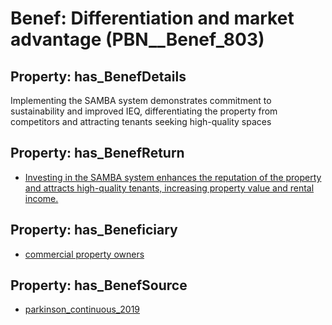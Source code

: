 # Benef: __Differentiation and market advantage__ (PBN__Benef_803)

## Property: has_BenefDetails

Implementing the SAMBA system demonstrates commitment to sustainability and improved IEQ, differentiating the property from competitors and attracting tenants seeking high-quality spaces

## Property: has_BenefReturn

* [Investing in the SAMBA system enhances the reputation of the property and attracts high-quality tenants, increasing property value and rental income.](../BenefReturn/PBN__BenefReturn_872)

## Property: has_Beneficiary

* [commercial property owners](../Stakeholder/PBN__Stakeholder_326)

## Property: has_BenefSource

* [parkinson_continuous_2019](../Article/PBN__Article_160)

